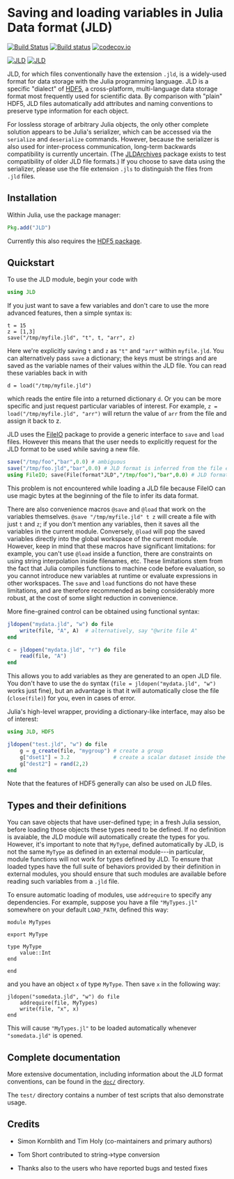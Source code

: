 # Saving and loading variables in Julia Data format (JLD)

[![Build Status](https://travis-ci.org/JuliaLang/JLD.jl.svg?branch=master)](https://travis-ci.org/JuliaLang/JLD.jl)
[![Build status](https://ci.appveyor.com/api/projects/status/p2wkp87jfr0q7g4q?svg=true)](https://ci.appveyor.com/project/timholy/jld-jl)
[![codecov.io](http://codecov.io/github/JuliaLang/JLD.jl/coverage.svg?branch=master)](http://codecov.io/github/JuliaLang/JLD.jl?branch=master)

[![JLD](http://pkg.julialang.org/badges/JLD_0.3.svg)](http://pkg.julialang.org/?pkg=JLD&ver=0.3)
[![JLD](http://pkg.julialang.org/badges/JLD_0.4.svg)](http://pkg.julialang.org/?pkg=JLD&ver=0.4)

JLD, for which files conventionally have the extension `.jld`, is a
widely-used format for data storage with the Julia programming
language.  JLD is a specific "dialect" of [HDF5][HDF5], a
cross-platform, multi-language data storage format most frequently
used for scientific data.  By comparison with "plain" HDF5, JLD files
automatically add attributes and naming conventions to preserve type
information for each object.

For lossless storage of arbitrary Julia objects, the only other
complete solution appears to be Julia's serializer, which can be
accessed via the `serialize` and `deserialize` commands.  However,
because the serializer is also used for inter-process communication,
long-term backwards compatibility is currently uncertain.  (The
[JLDArchives](https://github.com/timholy/JLDArchives.jl) package exists to test compatibility of older JLD file
formats.) If you choose to save data using the serializer, please use
the file extension `.jls` to distinguish the files from `.jld` files.


## Installation

Within Julia, use the package manager:
```julia
Pkg.add("JLD")
```

Currently this also requires the [HDF5 package](https://github.com/timholy/HDF5.jl).

## Quickstart

To use the JLD module, begin your code with

```julia
using JLD
```

If you just want to save a few variables and don't care to use the more
advanced features, then a simple syntax is:

```
t = 15
z = [1,3]
save("/tmp/myfile.jld", "t", t, "arr", z)
```
Here we're explicitly saving `t` and `z` as `"t"` and `"arr"` within
`myfile.jld`. You can alternatively pass `save` a dictionary; the keys must be
strings and are saved as the variable names of their values within the JLD
file. You can read these variables back in with
```
d = load("/tmp/myfile.jld")
```
which reads the entire file into a returned dictionary `d`. Or you can be more
specific and just request particular variables of interest. For example, `z =
load("/tmp/myfile.jld", "arr")` will return the value of `arr` from the file
and assign it back to z.

JLD uses the [FileIO](https://github.com/JuliaIO/FileIO.jl) package to provide a generic
interface to `save` and `load` files. However this means that the user needs to
explicitly request for the JLD format to be used while saving a new file.
```julia
save("/tmp/foo","bar",0.0) # ambiguous
save("/tmp/foo.jld","bar",0.0) # JLD format is inferred from the file extension
using FileIO; save(File(format"JLD","/tmp/foo"),"bar",0.0) # JLD format explicitly requested using FileIO
```
This problem is not encountered while loading a JLD file because FileIO can use
magic bytes at the beginning of the file to infer its data format.

There are also convenience macros `@save` and `@load` that work on the
variables themselves. `@save "/tmp/myfile.jld" t z` will create a file with
just `t` and `z`; if you don't mention any variables, then it saves all the
variables in the current module. Conversely, `@load` will pop the saved
variables directly into the global workspace of the current module.
However, keep in mind that these macros have significant limitations: for example,
you can't use `@load` inside a function, there are constraints on using string
interpolation inside filenames, etc. These limitations stem
from the fact that Julia compiles functions to machine code before evaluation,
so you cannot introduce new variables at runtime or evaluate expressions
in other workspaces.
The `save` and `load` functions do not have these limitations, and are therefore
recommended as being considerably more robust, at the cost of some slight
reduction in convenience.

More fine-grained control can be obtained using functional syntax:

```julia
jldopen("mydata.jld", "w") do file
    write(file, "A", A)  # alternatively, say "@write file A"
end

c = jldopen("mydata.jld", "r") do file
    read(file, "A")
end
```
This allows you to add variables as they are generated to an open JLD file.
You don't have to use the `do` syntax (`file = jldopen("mydata.jld", "w")` works
just fine), but an advantage is that it will automatically close the file (`close(file)`)
for you, even in cases of error.

Julia's high-level wrapper, providing a dictionary-like interface, may
also be of interest:

```julia
using JLD, HDF5

jldopen("test.jld", "w") do file
    g = g_create(file, "mygroup") # create a group
    g["dset1"] = 3.2              # create a scalar dataset inside the group
    g["dest2"] = rand(2,2)
end
```

Note that the features of HDF5 generally can also be used on JLD files.

## Types and their definitions

You can save objects that have user-defined type; in a fresh Julia session, before loading those objects these types need to be defined. If no definition is avaiable, the JLD module will automatically create the types for you.  However, it's important to note that `MyType`, defined automatically by JLD, is not the same `MyType` as defined in an external module---in particular, module functions will not work for types defined by JLD.  To ensure that loaded types have the full suite of behaviors provided by their definition in external modules, you should ensure that such modules are available before reading such variables from a `.jld` file.

To ensure automatic loading of modules, use `addrequire` to specify any dependencies. For example, suppose you have a file `"MyTypes.jl"` somewhere on your default `LOAD_PATH`, defined this way:
```
module MyTypes

export MyType

type MyType
    value::Int
end

end
```
and you have an object `x` of type `MyType`. Then save `x` in the following way:

```
jldopen("somedata.jld", "w") do file
    addrequire(file, MyTypes)
    write(file, "x", x)
end
```
This will cause `"MyTypes.jl"` to be loaded automatically whenever `"somedata.jld"` is opened.

## Complete documentation

More extensive documentation, including information about the JLD
format conventions, can be found in the [`doc/`](doc/) directory.

The `test/` directory contains a number of test scripts that also
demonstrate usage.

## Credits

- Simon Kornblith and Tim Holy (co-maintainers and primary authors)

- Tom Short contributed to string->type conversion

- Thanks also to the users who have reported bugs and tested fixes


[Julia]: http://julialang.org "Julia"
[HDF5]: http://www.hdfgroup.org/HDF5/ "HDF5"

